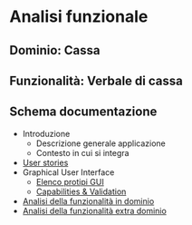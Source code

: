 # Analisi funzionale

## Dominio: **Cassa**
## Funzionalità: **Verbale di cassa**

## Schema documentazione
- Introduzione
    - Descrizione generale applicazione
    - Contesto in cui si integra
- [User stories](user-stories.md)
- Graphical User Interface
    - [Elenco protipi GUI](elenco-protipi.GUI.md)
    - [Capabilities & Validation](GUI-capabilities-validation.md)
- [Analisi della funzionalità in dominio](analisi-dominio.md)
- [Analisi della funzionalità extra dominio](analisi-extra-dominio.md)
